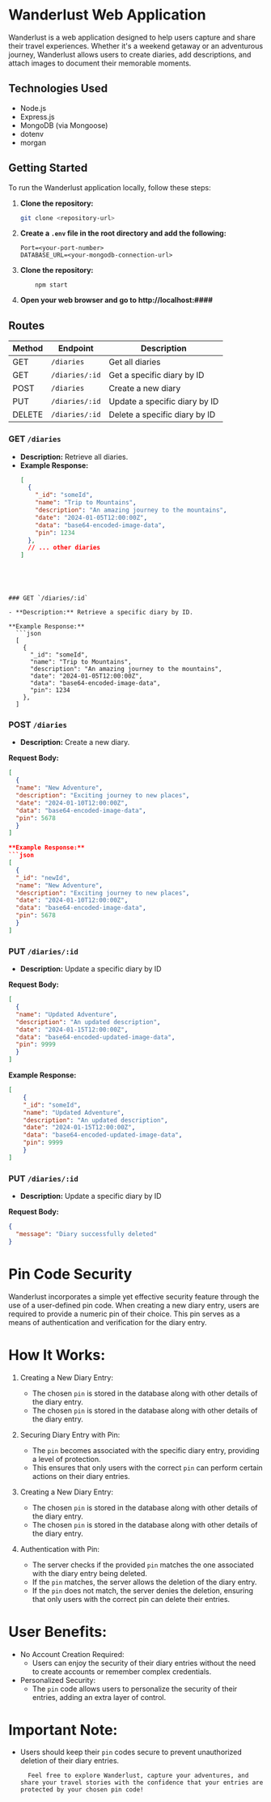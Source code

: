 # Wanderlust Web Application

Wanderlust is a web application designed to help users capture and share their travel experiences. Whether it's a weekend getaway or an adventurous journey, Wanderlust allows users to create diaries, add descriptions, and attach images to document their memorable moments.

## Technologies Used

- Node.js
- Express.js
- MongoDB (via Mongoose)
- dotenv
- morgan

## Getting Started

To run the Wanderlust application locally, follow these steps:

1. **Clone the repository:**

   ```bash
   git clone <repository-url>
   ```
2.
    **Create a `.env` file in the root directory and add the following:**
    ```
    Port=<your-port-number>
    DATABASE_URL=<your-mongodb-connection-url>
    ```
3.
    **Clone the repository:**
    ```
        npm start
    ```
5.
    **Open your web browser and go to http://localhost:####**

 ## Routes

| Method | Endpoint | Description                                        |
| ------ | ------------------ |------------------------------------------|
| GET    | `/diaries`         | Get all diaries                          |
| GET    | `/diaries/:id`     | Get a specific diary by ID               |
| POST   | `/diaries`         | Create a new diary                       |
| PUT    | `/diaries/:id`     | Update a specific diary by ID            |
| DELETE | `/diaries/:id`     | Delete a specific diary by ID            |



### GET `/diaries`

- **Description:** Retrieve all diaries.
- **Example Response:**
  ```json
  [
    {
      "_id": "someId",
      "name": "Trip to Mountains",
      "description": "An amazing journey to the mountains",
      "date": "2024-01-05T12:00:00Z",
      "data": "base64-encoded-image-data",
      "pin": 1234
    },
    // ... other diaries
  ]
```




### GET `/diaries/:id`

- **Description:** Retrieve a specific diary by ID.

**Example Response:**
  ```json
  [
    {
      "_id": "someId",
      "name": "Trip to Mountains",
      "description": "An amazing journey to the mountains",
      "date": "2024-01-05T12:00:00Z",
      "data": "base64-encoded-image-data",
      "pin": 1234
    },
  ]
```

### POST `/diaries`

- **Description:** Create a new diary.

 **Request Body:**
  ```json
  [
    {
    "name": "New Adventure",
    "description": "Exciting journey to new places",
    "date": "2024-01-10T12:00:00Z",
    "data": "base64-encoded-image-data",
    "pin": 5678
    }
  ]

**Example Response:**
```json
[
    {
    "_id": "newId",
    "name": "New Adventure",
    "description": "Exciting journey to new places",
    "date": "2024-01-10T12:00:00Z",
    "data": "base64-encoded-image-data",
    "pin": 5678
    }
]
```


### PUT  `/diaries/:id`

- **Description:** Update a specific diary by ID

 **Request Body:**
  ```json
  [
    {
    "name": "Updated Adventure",
    "description": "An updated description",
    "date": "2024-01-15T12:00:00Z",
    "data": "base64-encoded-updated-image-data",
    "pin": 9999
    }
  ]
```
**Example Response:**

```json
[
    {
    "_id": "someId",
    "name": "Updated Adventure",
    "description": "An updated description",
    "date": "2024-01-15T12:00:00Z",
    "data": "base64-encoded-updated-image-data",
    "pin": 9999
    }
]
```

### PUT  `/diaries/:id`

- **Description:** Update a specific diary by ID

 **Request Body:**
  ```json
  {
    "message": "Diary successfully deleted"
  }
  ```

# Pin Code Security
 Wanderlust incorporates a simple yet effective security feature through the use of a user-defined pin code. When creating a new diary entry, users are required to provide a numeric pin of their choice. This pin serves as a means of authentication and verification for the diary entry.

# How It Works:

 1. Creating a New Diary Entry:
    * The chosen `pin` is stored in the database along with other details of the diary entry.
    * The chosen `pin` is stored in the database along with other details of the diary entry.

2. Securing Diary Entry with Pin:
    * The `pin` becomes associated with the specific diary entry, providing a level of protection.
    * This ensures that only users with the correct `pin` can perform certain actions on their diary entries.

3. Creating a New Diary Entry:
    * The chosen `pin` is stored in the database along with other details of the diary entry.
    * The chosen `pin` is stored in the database along with other details of the diary entry.

4. Authentication with Pin:
    * The server checks if the provided `pin` matches the one associated with the diary entry being deleted.
    * If the `pin` matches, the server allows the deletion of the diary entry.
    * If the `pin` does not match, the server denies the deletion, ensuring that only users with the correct pin can delete their entries.

# User Benefits:

* No Account Creation Required:
    * Users can enjoy the security of their diary entries without the need to create accounts or remember complex credentials.
* Personalized Security:
    * The `pin` code allows users to personalize the security of their entries, adding an extra layer of control.

# Important Note:

* Users should keep their `pin` codes secure to prevent unauthorized deletion of their diary entries.

        Feel free to explore Wanderlust, capture your adventures, and share your travel stories with the confidence that your entries are protected by your chosen pin code!
